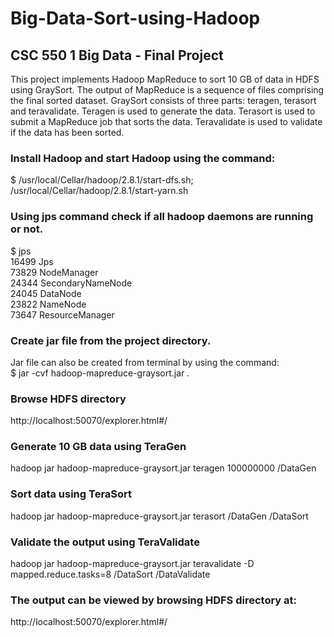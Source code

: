 # Big-Data-Sort-using-Hadoop 
## CSC 550 1 Big Data - Final Project

This project implements Hadoop MapReduce to sort 10 GB of data in HDFS using GraySort. The output of MapReduce is a sequence of files comprising the final sorted dataset. GraySort consists of three parts: teragen, terasort and teravalidate. Teragen is used to generate the data. Terasort is used to submit a MapReduce job that sorts the data. Teravalidate is used to validate if the data has been sorted.

### Install Hadoop and start Hadoop using the command:
$ /usr/local/Cellar/hadoop/2.8.1/start-dfs.sh;<br />
/usr/local/Cellar/hadoop/2.8.1/start-yarn.sh<br />
### Using jps command check if all hadoop daemons are running or not.
$ jps<br />
16499 Jps<br />
73829 NodeManager<br />
24344 SecondaryNameNode<br />
24045 DataNode<br />
23822 NameNode<br />
73647 ResourceManager
### Create jar file from the project directory.
Jar file can also be created from terminal by using the command:<br />
$ jar -cvf hadoop-mapreduce-graysort.jar *.*
### Browse HDFS directory
http://localhost:50070/explorer.html#/<br />
### Generate 10 GB data using TeraGen
hadoop jar hadoop-mapreduce-graysort.jar teragen 100000000 /DataGen
### Sort data using TeraSort
hadoop jar hadoop-mapreduce-graysort.jar terasort  /DataGen /DataSort
### Validate the output using TeraValidate
hadoop jar hadoop-mapreduce-graysort.jar teravalidate -D mapped.reduce.tasks=8 /DataSort /DataValidate
### The output can be viewed by browsing HDFS directory at:
http://localhost:50070/explorer.html#/
